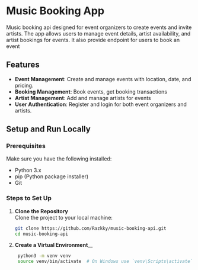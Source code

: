 # Music Booking App

Music booking api designed for event organizers to create events and invite artists. The app allows users to manage event details, artist availability, and artist bookings for events. It also provide endpoint for users to book an event

## Features
- **Event Management**: Create and manage events with location, date, and pricing.
- **Booking Management**: Book events, get booking transactions
- **Artist Management**: Add and manage artists for events
- **User Authentication**: Register and login for both event organizers and artists.

## Setup and Run Locally

### Prerequisites
Make sure you have the following installed:
- Python 3.x
- pip (Python package installer)
- Git

### Steps to Set Up

1. **Clone the Repository**  
   Clone the project to your local machine:
   ```bash
   git clone https://github.com/Razkky/music-booking-api.git
   cd music-booking-api
   
2. **Create a Virtual Environment**__
   ```bash
    python3 -m venv venv
    source venv/bin/activate  # On Windows use `venv\Scripts\activate`



